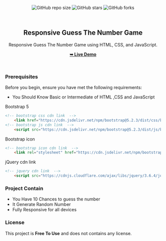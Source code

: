 <div align="center">
  
  ![GitHub repo size](https://img.shields.io/github/repo-size/nishantkr2003/Guess-the-Number-game)
  ![GitHub stars](https://img.shields.io/github/stars/nishantkr2003/Guess-the-Number-game?style=social)
  ![GitHub forks](https://img.shields.io/github/forks/nishantkr2003/Guess-the-Number-game?style=social)

  <br />

  <h2 align="center">Responsive Guess The Number Game</h2>

  Responsive Guess The Number Game using HTML, CSS, and JavaScript.

  <a href="https://nishantkr2003.github.io/Guess-the-Number-game/"><strong>➥ Live Demo</strong></a>

</div>

<br />

### Prerequisites

Before you begin, ensure you have met the following requirements:

* You Should Know Basic or Intermediate of HTML ,CSS and JavaScript

Bootstrap 5
```html
<!-- bootstrap css cdn link  -->
    <link href="https://cdn.jsdelivr.net/npm/bootstrap@5.2.3/dist/css/bootstrap.min.css" rel="stylesheet" integrity="sha384-rbsA2VBKQhggwzxH7pPCaAqO46MgnOM80zW1RWuH61DGLwZJEdK2Kadq2F9CUG65" crossorigin="anonymous"/>
<!-- bootstrap js cdn link  -->
    <script src="https://cdn.jsdelivr.net/npm/bootstrap@5.2.3/dist/js/bootstrap.bundle.min.js" integrity="sha384-kenU1KFdBIe4zVF0s0G1M5b4hcpxyD9F7jL+jjXkk+Q2h455rYXK/7HAuoJl+0I4" crossorigin="anonymous"></script>
```

Bootstrap icon
```html
<!-- bootstrap icon cdn link  -->
    <link rel="stylesheet" href="https://cdn.jsdelivr.net/npm/bootstrap-icons@1.10.3/font/bootstrap-icons.css"/>
```

jQuery cdn link
```html
<!-- jquery cdn link  -->
    <script src="https://cdnjs.cloudflare.com/ajax/libs/jquery/3.6.4/jquery.min.js" integrity="sha512-pumBsjNRGGqkPzKHndZMaAG+bir374sORyzM3uulLV14lN5LyykqNk8eEeUlUkB3U0M4FApyaHraT65ihJhDpQ==" crossorigin="anonymous" referrerpolicy="no-referrer"></script>
```

### Project Contain

* You Have 10 Chances to guess the number
* It Generate Random Number
* Fully Responsive for all devices



### License

This project is **Free To Use** and does not contains any license.
